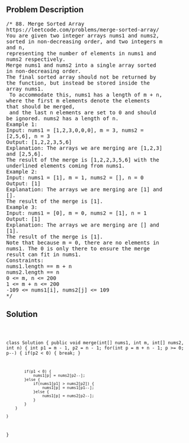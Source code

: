 <!--
<style>
  body { font-family: Arial, sans-serif; }
  .container { max-width: 100%; margin: 0 auto; padding: 10px; }
  .comment-block { max-width: 30%; background-color: #f9f9f9; padding: 10px; border-left: 5px solid #ccc; overflow-wrap: break-word; white-space: pre-wrap; }
  .code-block { background-color: #f4f4f4; padding: 10px; border: 1px solid #ddd; overflow-wrap: break-word; white-space: pre-wrap; }
</style>
-->

<div class='container'>
<h2>Problem Description</h2>
<div class='comment-block'>
<pre>
/* 88. Merge Sorted Array
https://leetcode.com/problems/merge-sorted-array/
You are given two integer arrays nums1 and nums2,
sorted in non-decreasing order, and two integers m
and n,
representing the number of elements in nums1 and
nums2 respectively.
Merge nums1 and nums2 into a single array sorted
in non-decreasing order.
The final sorted array should not be returned by
the function, but instead be stored inside the
array nums1.
 To accommodate this, nums1 has a length of m + n,
where the first m elements denote the elements
that should be merged,
 and the last n elements are set to 0 and should
be ignored. nums2 has a length of n.
Example 1:
Input: nums1 = [1,2,3,0,0,0], m = 3, nums2 =
[2,5,6], n = 3
Output: [1,2,2,3,5,6]
Explanation: The arrays we are merging are [1,2,3]
and [2,5,6].
The result of the merge is [1,2,2,3,5,6] with the
underlined elements coming from nums1.
Example 2:
Input: nums1 = [1], m = 1, nums2 = [], n = 0
Output: [1]
Explanation: The arrays we are merging are [1] and
[].
The result of the merge is [1].
Example 3:
Input: nums1 = [0], m = 0, nums2 = [1], n = 1
Output: [1]
Explanation: The arrays we are merging are [] and
[1].
The result of the merge is [1].
Note that because m = 0, there are no elements in
nums1. The 0 is only there to ensure the merge
result can fit in nums1.
Constraints:
nums1.length == m + n
nums2.length == n
0 <= m, n <= 200
1 <= m + n <= 200
-109 <= nums1[i], nums2[j] <= 109
*/
</pre>
</div>

<h2>Solution</h2>
<div class='code-block'>
<pre><code class='language-java'>

class Solution {
    public void merge(int[] nums1, int m, int[] nums2, int n) {
        int p1 = m - 1, p2 = n - 1;
        for(int p = m + n - 1; p >= 0; p--) {
            if(p2 < 0) {
                break;
            }
            
            if(p1 < 0) {
                nums1[p] = nums2[p2--];
            }else {
                if(nums1[p1] > nums2[p2]) {
                    nums1[p] = nums1[p1--];
                }else {
                    nums1[p] = nums2[p2--];
                }
            }
        }
        
    }
}

</code></pre>
</div>
</div>
